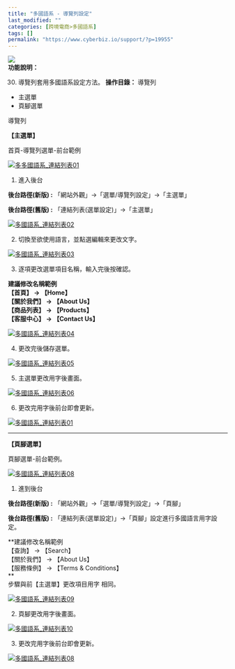 ```yaml
---
title: "多國語系 - 導覽列設定"
last_modified: ""
categories: [跨境電商>多國語系]
tags: []
permalink: "https://www.cyberbiz.io/support/?p=19955"
---
```


![](https://www.cyberbiz.io/support/wp-content/uploads/2021/08/多國版本圖.png)  
**功能說明：**  

30. 導覽列套用多國語系設定方法。 
**操作目錄：** 導覽列

* 主選單
* 頁腳選單

導覽列  

**【主選單】**  

首頁-導覽列選單-前台範例  

[![多多國語系_連結列表01](https://www.cyberbiz.io/support/wp-content/uploads/2021/08/多國語系_連結列表01.png)](https://www.cyberbiz.io/support/wp-content/uploads/2021/08/多國語系_連結列表01.png)  


1. 進入後台  

**後台路徑(新版) :** 「網站外觀」→「選單/導覽列設定」→「主選單」  

**後台路徑(舊版) :** 「連結列表(選單設定)」→「主選單」  

[![多國語系_連結列表02](https://www.cyberbiz.io/support/wp-content/uploads/多國語系_連結列表02.png)](https://www.cyberbiz.io/support/wp-content/uploads/多國語系_連結列表02.png)



2. 切換至欲使用語言，並點選編輯來更改文字。  

[![多國語系_連結列表03](https://www.cyberbiz.io/support/wp-content/uploads/2021/08/多國語系_連結列表03.png)](https://www.cyberbiz.io/support/wp-content/uploads/2021/08/多國語系_連結列表03.png)



3. 逐項更改選單項目名稱，輸入完後按確認。  

**建議修改名稱範例  
【首頁】 → 【Home】  
【關於我們】 → 【About Us】  
【商品列表】 → 【Products】  
【客服中心】 → 【Contact Us】**  

[![多國語系_連結列表04](https://www.cyberbiz.io/support/wp-content/uploads/多國語系_連結列表04.png)](https://www.cyberbiz.io/support/wp-content/uploads/多國語系_連結列表04.png)



4. 更改完後儲存選單。  

[![多國語系_連結列表05](https://www.cyberbiz.io/support/wp-content/uploads/多國語系_連結列表05.png)](https://www.cyberbiz.io/support/wp-content/uploads/多國語系_連結列表05.png)



5. 主選單更改用字後畫面。  

[![多國語系_連結列表06](https://www.cyberbiz.io/support/wp-content/uploads/多國語系_連結列表06.png)](https://www.cyberbiz.io/support/wp-content/uploads/多國語系_連結列表06.png)



6. 更改完用字後前台即會更新。  

[![多國語系_連結列表01](https://www.cyberbiz.io/support/wp-content/uploads/2021/08/多國語系_連結列表01.png)](https://www.cyberbiz.io/support/wp-content/uploads/2021/08/多國語系_連結列表01.png)



* * *

**【頁腳選單】**  

頁腳選單-前台範例。  

[![多國語系_連結列表08](https://www.cyberbiz.io/support/wp-content/uploads/2021/08/多國語系_連結列表08.png)](https://www.cyberbiz.io/support/wp-content/uploads/2021/08/多國語系_連結列表08.png)  


1. 進到後台  

**後台路徑(新版) :** 「網站外觀」→「選單/導覽列設定」→「頁腳」  

**後台路徑(舊版) :** 「連結列表(選單設定)」→「頁腳」設定進行多國語言用字設定。  

**建議修改名稱範例  
【查詢】 → 【Search】  
【關於我們】 → 【About Us】  
【服務條例】 → 【Terms & Conditions】  
**  
步驟與前【主選單】更改項目用字 相同。  

[![多國語系_連結列表09](https://www.cyberbiz.io/support/wp-content/uploads/多國語系_連結列表09.png)](https://www.cyberbiz.io/support/wp-content/uploads/多國語系_連結列表09.png)



2. 頁腳更改用字後畫面。  

[![多國語系_連結列表10](https://www.cyberbiz.io/support/wp-content/uploads/多國語系_連結列表10.png)](https://www.cyberbiz.io/support/wp-content/uploads/多國語系_連結列表10.png)



3. 更改完用字後前台即會更新。   

[![多國語系_連結列表08](https://www.cyberbiz.io/support/wp-content/uploads/2021/08/多國語系_連結列表08.png)](https://www.cyberbiz.io/support/wp-content/uploads/2021/08/多國語系_連結列表08.png)



